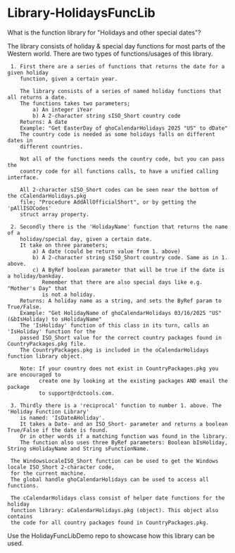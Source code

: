# Library-HolidaysFuncLib

What is the function library for "Holidays and other special dates"?

The library consists of holiday & special day functions for most parts of the Western world.
There are two types of functions/usages of this library.
     
     1. First there are a series of functions that returns the date for a given holiday
        function, given a certain year.
        
        The library consists of a series of named holiday functions that all returns a date.
        The functions takes two parameters;
            a) An integer iYear
            b) A 2-character string sISO_Short country code 
        Returns: A date    
        Example: "Get EasterDay of ghoCalendarHolidays 2025 "US" to dDate"
        The country code is needed as some holidays falls on different dates in
        different countries.
        
        Not all of the functions needs the country code, but you can pass the
        country code for all functions calls, to have a unified calling interface.
        
        All 2-character sISO_Short codes can be seen near the bottom of the cCalendarHolidays.pkg
        file; "Procedure AddAllOfficialShort", or by getting the 'pAllISOCodes'
        struct array property.
     
     2. Secondly there is the 'HolidayName' function that returns the name of a 
        holiday/special day, given a certain date.
        It take on three parameters;
            a) A date (could be return value from 1. above)
            b) A 2-character string sISO_Short country code. Same as in 1. above.
            c) A ByRef boolean parameter that will be true if the date is a holiday/bankday.
               Remember that there are also special days like e.g. "Mother's Day" that
               is not a holiday.
        Returns: A holiday name as a string, and sets the ByRef param to True/False.
        Example: "Get HolidayName of ghoCalendarHolidays 03/16/2025 "US" (&bIsHoliday) to sHolidayName"
        The 'IsHoliday' function of this class in its turn, calls an 'IsHoliday' function for the
        passed ISO_Short value for the correct country packages found in CountryPackages.pkg file.
        The CountryPackages.pkg is included in the oCalendarHolidays function library object.
        
        Note: If your country does not exist in CountryPackages.pkg you are encouraged to
              create one by looking at the existing packages AND email the package
              to support@rdctools.com.
              
     3. Thirdly there is a 'reciprocal' function to number 1. above. The 'Holiday Function Library' 
        is named: 'IsDateAHoliday'.
        It takes a Date- and an ISO_Short- parameter and returns a boolean True/False if the date is found.
        Or in other words if a matching function was found in the library.
        The function also uses three ByRef parameters: Boolean bIsHoliday, String sHolidayName and String sFunctionName.     

     The WindowsLocaleISO_Short function can be used to get the Windows locale ISO_Short 2-character code,
     for the current machine.
     The global handle ghoCalendarHolidays can be used to access all functions.
              
     The cCalendarHolidays class consist of helper date functions for the holiday
     function library: oCalendarHolidays.pkg (object). This object also contains
     the code for all country packages found in CountryPackages.pkg.

Use the HolidayFuncLibDemo repo to showcase how this library can be used.



